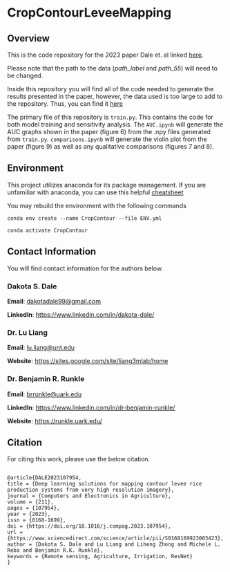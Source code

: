 # CropContourLeveeMapping
## Overview
This is the code repository for the 2023 paper Dale et. al linked [here](https://www.sciencedirect.com/science/article/pii/S0168169923003423). 

Please note that the path to the data (_path_label_ and _path_55_) will need to be changed. 

Inside this repository you will find all of the code needed to generate the results presented in the paper, however, the data used is too large to add to the repository. 
Thus, you can find it [here](https://doi.org/10.5281/zenodo.8222696)

The primary file of this repository is `train.py`. This contains the code for both model training and sensitivity analysis.
The `AUC.ipynb` will generate the AUC graphs shown in the paper (figure 6) from the .npy files generated from `train.py`.
``comparisons.ipynb`` will generate the violin plot from the paper (figure 9) as well as any qualitative comparisons (figures 7 and 8).

## Environment
This project utilizes anaconda for its package management. If you are unfamiliar with anaconda, you can use this helpful [cheatsheet](https://docs.conda.io/projects/conda/en/4.6.0/_downloads/52a95608c49671267e40c689e0bc00ca/conda-cheatsheet.pdf)

You may rebuild the environment with the following commands

```conda env create --name CropContour --file ENV.yml```

```conda activate CropContour```

## Contact Information
You will find contact information for the authors below.

### Dakota S. Dale
**Email**: dakotadale99@gmail.com

**LinkedIn**: https://www.linkedin.com/in/dakota-dale/

### Dr. Lu Liang
**Email**: lu.liang@unt.edu

**Website**: https://sites.google.com/site/liang3mlab/home

### Dr. Benjamin R. Runkle
**Email**: brrunkle@uark.edu

**LinkedIn**: https://www.linkedin.com/in/dr-benjamin-runkle/

**Website**: https://runkle.uark.edu/

## Citation
For citing this work, please use the below citation.
``` 

@article{DALE2023107954,
title = {Deep learning solutions for mapping contour levee rice production systems from very high resolution imagery},
journal = {Computers and Electronics in Agriculture},
volume = {211},
pages = {107954},
year = {2023},
issn = {0168-1699},
doi = {https://doi.org/10.1016/j.compag.2023.107954},
url = {https://www.sciencedirect.com/science/article/pii/S0168169923003423},
author = {Dakota S. Dale and Lu Liang and Liheng Zhong and Michele L. Reba and Benjamin R.K. Runkle},
keywords = {Remote sensing, Agriculture, Irrigation, ResNet}
}
```
